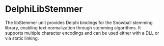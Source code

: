 # DelphiLibStemmer
The libStemmer unit provides Delphi bindings for the Snowball stemming library, enabling text normalization through stemming algorithms. It supports multiple character encodings and can be used either with a DLL or via static linking.
